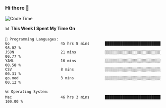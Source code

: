 ### Hi there 👋

<!--
**CrazyCollin/crazycollin** is a ✨ _special_ ✨ repository because its `README.md` (this file) appears on your GitHub profile.

Here are some ideas to get you started:

- 🔭 I’m currently working on ...
- 🌱 I’m currently learning ...
- 👯 I’m looking to collaborate on ...
- 🤔 I’m looking for help with ...
- 💬 Ask me about ...
- 📫 How to reach me: ...
- 😄 Pronouns: ...
- ⚡ Fun fact: ...
-->

<!--START_SECTION:waka-->
![Code Time](http://img.shields.io/badge/Code%20Time-2%2C950%20hrs%2037%20mins-blue)

📊 **This Week I Spent My Time On** 

```text
💬 Programming Languages: 
Go                       45 hrs 8 mins       █████████████████████████   98.02 % 
JSON                     21 mins             ░░░░░░░░░░░░░░░░░░░░░░░░░   00.77 % 
YAML                     16 mins             ░░░░░░░░░░░░░░░░░░░░░░░░░   00.58 % 
CSV                      8 mins              ░░░░░░░░░░░░░░░░░░░░░░░░░   00.31 % 
go.mod                   3 mins              ░░░░░░░░░░░░░░░░░░░░░░░░░   00.12 % 

💻 Operating System: 
Mac                      46 hrs 3 mins       █████████████████████████   100.00 % 
```


<!--END_SECTION:waka-->
